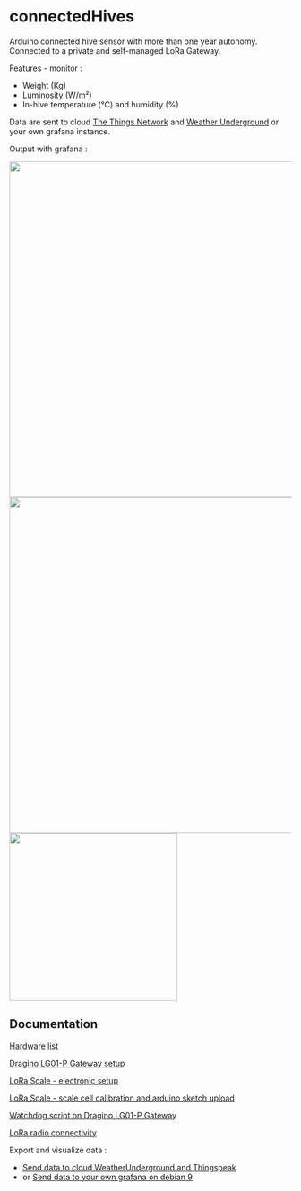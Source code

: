 # connectedHives
Arduino connected hive sensor with more than one year autonomy. Connected to a private and self-managed LoRa Gateway.

Features - monitor :
* Weight (Kg)
* Luminosity (W/m²)
* In-hive temperature (°C) and humidity (%) 

Data are sent to cloud [The Things Network](https://www.thethingsnetwork.org/) and [Weather Underground](https://www.wunderground.com/weather/api) or your own grafana instance.

Output with grafana :

<img src="https://raw.github.com/luigi1809/connectedHives/master/img/capture_grafana.png" width="600">

<img src="https://raw.github.com/luigi1809/connectedHives/master/img/scale.jpg" width="600">

<img src="https://raw.github.com/luigi1809/connectedHives/master/img/hive.jpg" width="300">

Documentation
--------------------
[Hardware list](https://github.com/luigi1809/connectedHives/blob/master/doc/hardware_list.md)

[Dragino LG01-P Gateway setup](https://github.com/luigi1809/connectedHives/blob/master/doc/gateway.md)

[LoRa Scale - electronic setup](https://github.com/luigi1809/connectedHives/blob/master/doc/lora_scale.md)

[LoRa Scale - scale cell calibration and arduino sketch upload](https://github.com/luigi1809/connectedHives/blob/master/doc/calibration.md)

[Watchdog script on Dragino LG01-P Gateway](https://github.com/luigi1809/connectedHives/blob/master/doc/watchdog.md)

[LoRa radio connectivity](https://github.com/luigi1809/connectedHives/blob/master/doc/lora.md)

Export and visualize data :

* [Send data to cloud WeatherUnderground and Thingspeak](https://github.com/luigi1809/connectedHives/blob/master/doc/cloud.md)
* or [Send data to your own grafana on debian 9](https://github.com/luigi1809/connectedHives/blob/master/doc/grafana.md)